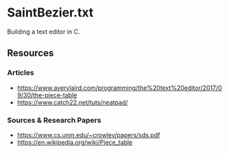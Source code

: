 # SaintBezier.txt
Building a text editor in C.

## Resources
### Articles
- https://www.averylaird.com/programming/the%20text%20editor/2017/09/30/the-piece-table
- https://www.catch22.net/tuts/neatpad/

### Sources & Research Papers
- https://www.cs.unm.edu/~crowley/papers/sds.pdf
- https://en.wikipedia.org/wiki/Piece_table
